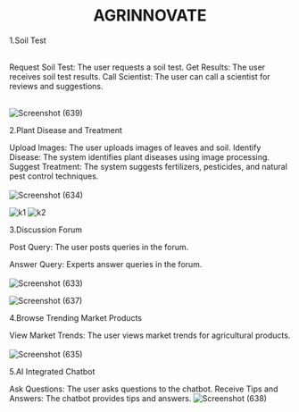 <h1 align=center>AGRINNOVATE</h1>
1.Soil Test<br>
<br>

Request Soil Test: The user requests a soil test.
Get Results: The user receives soil test results.
Call Scientist: The user can call a scientist for reviews and suggestions.<br><br>

![Screenshot (639)](https://github.com/user-attachments/assets/bcfe64d2-e11f-4aa5-bbe4-8b09e981c503)




2.Plant Disease and Treatment<br>


Upload Images: The user uploads images of leaves and soil.
Identify Disease: The system identifies plant diseases using image processing.
Suggest Treatment: The system suggests fertilizers, pesticides, and natural pest control techniques.<br><br>
![Screenshot (634)](https://github.com/user-attachments/assets/1250db10-f39a-48e5-9f5e-8aa85b95d35b)

![k1](https://github.com/user-attachments/assets/6980efaf-2491-4dbe-b8eb-4f8cc2c73b4e)
![k2](https://github.com/user-attachments/assets/6174e706-805c-48cd-9372-c86aa2620d38)





3.Discussion Forum<br>


Post Query: The user posts queries in the forum.<br>

Answer Query: Experts answer queries in the forum.<br><br>
![Screenshot (633)](https://github.com/user-attachments/assets/c760b1de-f4ba-4a49-9f50-76b0809ed66c)

![Screenshot (637)](https://github.com/user-attachments/assets/33d7a83f-3723-48d0-a25a-a70a489ab892)



4.Browse Trending Market Products<br>


View Market Trends: The user views market trends for agricultural products.<br><br>
![Screenshot (635)](https://github.com/user-attachments/assets/2e605160-6d4c-45d8-9ae0-a5e8e4ebe00a)



5.AI Integrated Chatbot<br>


Ask Questions: The user asks questions to the chatbot.
Receive Tips and Answers: The chatbot provides tips and answers.
![Screenshot (638)](https://github.com/user-attachments/assets/b4dcccd3-7348-43ec-81ad-b1138e83c4d8)

